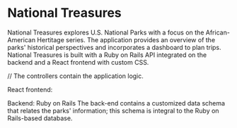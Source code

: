 # National Treasures

National Treasures explores U.S. National Parks with a focus on the African-American Hertitage series. The application provides an overview of the parks' historical perspectives and incorporates a dashboard to plan trips. National Treasures is built with a Ruby on Rails API integrated on the backend and a React frontend with custom CSS.

// The controllers contain the application logic.

React frontend:

Backend: Ruby on Rails
The back-end contains a customized data schema that relates the parks' information; this schema is integral to the Ruby on Rails-based database.
